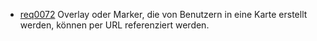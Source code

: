 * [req0072](https://github.com/PolitAktiv/politaktiv-requirements/tree/master/de/requirements/req0072.md) Overlay oder Marker, die von Benutzern in eine Karte erstellt werden, können per URL referenziert werden.



  
